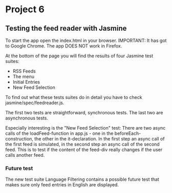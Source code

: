 
# Project 6

## Testing the feed reader with Jasmine

To start the app open the index.html in your browser. IMPORTANT: It has got to Google Chrome. The app DOES NOT work in Firefox.

At the bottom of the page you will find the results of four Jasmine test suites:
* RSS Feeds
* The menu
* Initial Entries
* New Feed Selection

To find out what these tests suites do in detail you have to check jasmine/spec/feedreader.js.

The first two tests are straightforward, synchronous tests. The last two are asynchronous tests.

Especially interesting is the "New Feed Selection" test: There are two async calls of the loadFeed-function in app.js - one in the beforeEach-construction, the other in the it-declaration. In the first step an async call of the first feed is simulated, in the second step an async call of the second feed. This is to test if the content of the feed-div really changes if the user calls another feed.

### Future test
The new test suite Language Filtering contains a possible future test that makes sure only feed entries in English are displayed.
